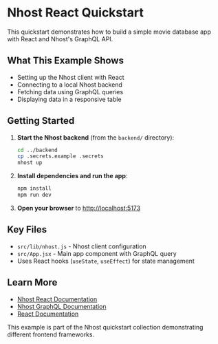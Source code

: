 # Nhost React Quickstart

This quickstart demonstrates how to build a simple movie database app with React and Nhost's GraphQL API.

## What This Example Shows

- Setting up the Nhost client with React
- Connecting to a local Nhost backend
- Fetching data using GraphQL queries
- Displaying data in a responsive table

## Getting Started

1. **Start the Nhost backend** (from the `backend/` directory):
   ```bash
   cd ../backend
   cp .secrets.example .secrets
   nhost up
   ```

2. **Install dependencies and run the app**:
   ```bash
   npm install
   npm run dev
   ```

3. **Open your browser** to [http://localhost:5173](http://localhost:5173)

## Key Files

- `src/lib/nhost.js` - Nhost client configuration
- `src/App.jsx` - Main app component with GraphQL query
- Uses React hooks (`useState`, `useEffect`) for state management

## Learn More

- [Nhost React Documentation](https://docs.nhost.io/getting-started/quickstart/react)
- [Nhost GraphQL Documentation](https://docs.nhost.io/graphql)
- [React Documentation](https://react.dev)

This example is part of the Nhost quickstart collection demonstrating different frontend frameworks.